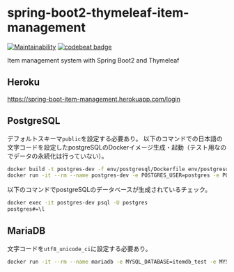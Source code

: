 # spring-boot2-thymeleaf-item-management
[![Maintainability](https://api.codeclimate.com/v1/badges/9520982bbd77a626d45f/maintainability)](https://codeclimate.com/github/Imamachi-n/spring-boot2-thymeleaf-item-management/maintainability)
[![codebeat badge](https://codebeat.co/badges/25af3bd1-fbdc-4f6a-b455-2fba931682da)](https://codebeat.co/projects/github-com-imamachi-n-spring-boot2-thymeleaf-item-management-master)

Item management system with Spring Boot2 and Thymeleaf

## Heroku
https://spring-boot-item-management.herokuapp.com/login

## PostgreSQL
デフォルトスキーマ`public`を設定する必要あり。
以下のコマンドでの日本語の文字コードを設定したpostgreSQLのDockerイメージ生成・起動（テスト用なのでデータの永続化は行っていない）。
```bash
docker build -t postgres-dev -f env/postgresql/Dockerfile env/postgresql/
docker run -it --rm --name postgres-dev -e POSTGRES_USER=postgres -e POSTGRES_PASSWORD=password -e POSTGRES_DB=itemdb -p 5433:5432 -d postgres-dev
```

以下のコマンドでpostgreSQLのデータベースが生成されているチェック。
```bash
docker exec -it postgres-dev psql -U postgres
postgres#=\l
```

## MariaDB
文字コードを`utf8_unicode_ci`に設定する必要あり。
```bash
docker run -it --rm --name mariadb -e MYSQL_DATABASE=itemdb_test -e MYSQL_ROOT_PASSWORD=password -p 3306:3306 -d mariadb:10.3.9
```
